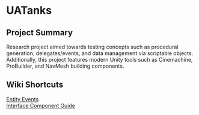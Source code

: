 # UATanks
## Project Summary
Research project aimed towards testing concepts such as procedural generation, delegates/events, and data management via scriptable objects. Additionally, this project features modern Unity tools such as Cinemachine, ProBuilder, and NavMesh building components.

## Wiki Shortcuts
[Entity Events](https://github.com/Chasemoudry/UATanks/wiki/Entity-Events)  
[Interface Component Guide](https://github.com/Chasemoudry/UATanks/wiki/Interface-Component-Guide)

